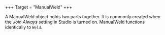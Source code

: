 +++
Target = "ManualWeld"
+++

A ManualWeld object holds two parts together. It is commonly created when the *Join Always* setting in Studio is turned on. ManualWeld functions identically to `Weld`.